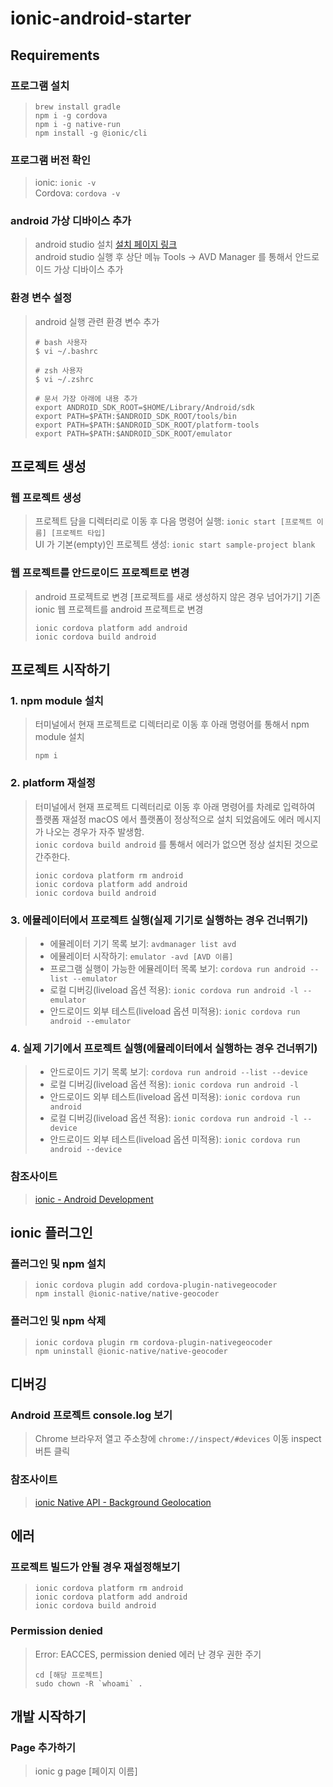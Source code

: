 # ionic-android-starter
## Requirements
### 프로그램 설치
> ```shell
> brew install gradle
> npm i -g cordova
> npm i -g native-run
> npm install -g @ionic/cli
> ```

### 프로그램 버전 확인
> ionic: `ionic -v`  
> Cordova: `cordova -v`

### android 가상 디바이스 추가
> android studio 설치 [설치 페이지 링크](https://developer.android.com/studio)   
> android studio 실행 후 상단 메뉴 Tools -> AVD Manager 를 통해서 안드로이드 가상 디바이스 추가

### 환경 변수 설정
> android 실행 관련 환경 변수 추가
> ```shell
> # bash 사용자
> $ vi ~/.bashrc
> 
> # zsh 사용자
> $ vi ~/.zshrc
> 
> # 문서 가장 아래에 내용 추가
> export ANDROID_SDK_ROOT=$HOME/Library/Android/sdk
> export PATH=$PATH:$ANDROID_SDK_ROOT/tools/bin
> export PATH=$PATH:$ANDROID_SDK_ROOT/platform-tools
> export PATH=$PATH:$ANDROID_SDK_ROOT/emulator
> ```

## 프로젝트 생성
### 웹 프로젝트 생성
> 프로젝트 담을 디렉터리로 이동 후 다음 명령어 실행: `ionic start [프로젝트 이름] [프로젝트 타입]`  
> UI 가 기본(empty)인 프로젝트 생성: `ionic start sample-project blank`

### 웹 프로젝트를 안드로이드 프로젝트로 변경
> android 프로젝트로 변경 [프로젝트를 새로 생성하지 않은 경우 넘어가기]
> 기존 ionic 웹 프로젝트를 android 프로젝트로 변경
> ```shell
> ionic cordova platform add android
> ionic cordova build android
> ```

## 프로젝트 시작하기
### 1. npm module 설치
> 터미널에서 현재 프로젝트로 디렉터리로 이동 후 아래 명령어를 통해서 npm module 설치
> ```shell
> npm i
> ```

### 2. platform 재설정
> 터미널에서 현재 프로젝트 디렉터리로 이동 후 아래 명령어를 차례로 입력하여 플랫폼 재설정
> macOS 에서 플랫폼이 정상적으로 설치 되었음에도 에러 메시지가 나오는 경우가 자주 발생함.   
> `ionic cordova build android` 를 통해서 에러가 없으면 정상 설치된 것으로 간주한다.
> ```shell
> ionic cordova platform rm android
> ionic cordova platform add android
> ionic cordova build android
> ```

### 3. 에뮬레이터에서 프로젝트 실행(실제 기기로 실행하는 경우 건너뛰기)
> * 에뮬레이터 기기 목록 보기: `avdmanager list avd`  
> * 에뮬레이터 시작하기: `emulator -avd [AVD 이름]`
> * 프로그램 실행이 가능한 에뮬레이터 목록 보기: `cordova run android --list --emulator`
> * 로컬 디버깅(liveload 옵션 적용): `ionic cordova run android -l --emulator`
> * 안드로이드 외부 테스트(liveload 옵션 미적용): `ionic cordova run android --emulator`

### 4. 실제 기기에서 프로젝트 실행(에뮬레이터에서 실행하는 경우 건너뛰기)
> * 안드로이드 기기 목록 보기: `cordova run android --list --device`
> * 로컬 디버깅(liveload 옵션 적용): `ionic cordova run android -l`
> * 안드로이드 외부 테스트(liveload 옵션 미적용): `ionic cordova run android`
> * 로컬 디버깅(liveload 옵션 적용): `ionic cordova run android -l --device`
> * 안드로이드 외부 테스트(liveload 옵션 미적용): `ionic cordova run android --device`

### 참조사이트
> [ionic - Android Development](https://ionicframework.com/docs/developing/android)

## ionic 플러그인
### 플러그인 및 npm 설치
> ```shell
> ionic cordova plugin add cordova-plugin-nativegeocoder
> npm install @ionic-native/native-geocoder
> ```

### 플러그인 및 npm 삭제
> ```shell
> ionic cordova plugin rm cordova-plugin-nativegeocoder
> npm uninstall @ionic-native/native-geocoder
> ```

## 디버깅
### Android 프로젝트 console.log 보기
> Chrome 브라우저 열고 주소창에 `chrome://inspect/#devices` 이동
> inspect 버튼 클릭  

### 참조사이트
> [ionic Native API - Background Geolocation](https://ionicframework.com/docs/native/background-geolocation)

## 에러
### 프로젝트 빌드가 안될 경우 재설정해보기
> ```shell
> ionic cordova platform rm android
> ionic cordova platform add android
> ionic cordova build android
> ```

### Permission denied
> Error: EACCES, permission denied 에러 난 경우 권한 주기
> ```shell
> cd [해당 프로젝트]
> sudo chown -R `whoami` .
> ```

## 개발 시작하기
### Page 추가하기
> ionic g page [페이지 이름]
